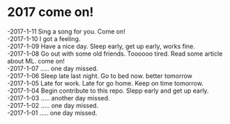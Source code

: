 # 2017 come on!

-2017-1-11 Sing a song for you. Come on!    
-2017-1-10 I got a feeling.     
-2017-1-09 Have a nice day. Sleep early, get up early, works fine.   
-2017-1-08 Go out with some old friends. Toooooo tired. Read some article about ML. come on!     
-2017-1-07 ..... one day missed.   
-2017-1-06 Sleep late last night. Go to bed now. better tomorrow  
-2017-1-05 Late for work. Late for go home. Keep on time tomorrow.    
-2017-1-04 Begin contribute to this repo. Slepp early and get up early.   
-2017-1-03 ..... another day missed.     
-2017-1-02 ..... one day missed.     
-2017-1-01 ..... one day missed.     
